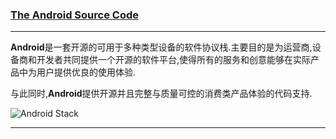 
### [The Android Source Code](http://source.android.com/source/index.html "source code")

-----
**Android**是一套开源的可用于多种类型设备的软件协议栈.主要目的是为运营商,设备商和开发者共同提供一个开源的软件平台,使得所有的服务和创意能够在实际产品中为用户提供优良的使用体验.

与此同时,**Android**提供开源并且完整与质量可控的消费类产品体验的代码支持. 

![Android Stack](http://source.android.com/images/android_framework_details.png)

-----